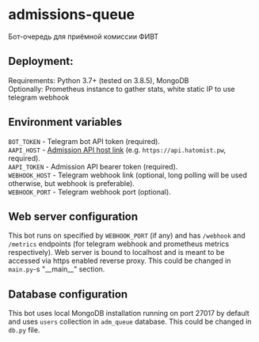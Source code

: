 # admissions-queue
Бот-очередь для приёмной комиссии ФИВТ

## Deployment:
Requirements: Python 3.7+ (tested on 3.8.5), MongoDB \
Optionally: Prometheus instance to gather stats, white static IP to use telegram webhook

## Environment variables

`BOT_TOKEN` - Telegram bot API token (required). \
`AAPI_HOST` - [Admission API host link](https://github.com/alexnzarov/fict-admissions-queue-api) (e.g. `https://api.hatomist.pw`, required). \
`AAPI_TOKEN` - Admission API bearer token (required). \
`WEBHOOK_HOST` - Telegram webhook link (optional, long polling will be used otherwise, but webhook is preferable). \
`WEBHOOK_PORT` - Telegram webhook port (optional).

## Web server configuration
This bot runs on specified by `WEBHOOK_PORT` (if any) and has `/webhook` and `/metrics` endpoints (for telegram webhook and prometheus metrics respectively). Web server is bound to localhost and is meant to be accessed via https enabled reverse proxy. This could be changed in `main.py`-s "\_\_main\_\_" section.

## Database configuration
This bot uses local MongoDB installation running on port 27017 by default and uses `users` collection in  `adm_queue` database. This could be changed in `db.py` file.
